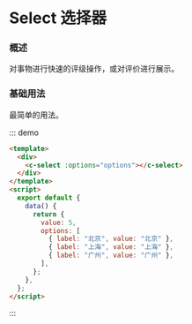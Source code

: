 # Select 选择器

### 概述

对事物进行快速的评级操作，或对评价进行展示。

### 基础用法

最简单的用法。

::: demo

```html
<template>
  <div>
    <c-select :options="options"></c-select>
  </div>
</template>
<script>
  export default {
    data() {
      return {
        value: 5,
        options: [
          { label: "北京", value: "北京" },
          { label: "上海", value: "上海" },
          { label: "广州", value: "广州" },
        ],
      };
    },
  };
</script>
```

:::
